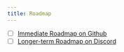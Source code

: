 ```yaml
---
title: Roadmap
---
```


- [ ] [Immediate Roadmap on Github](https://github.com/orgs/janhq/projects/5/views/16)
- [ ] [Longer-term Roadmap on Discord](https://discord.gg/Ey62mynnYr)
